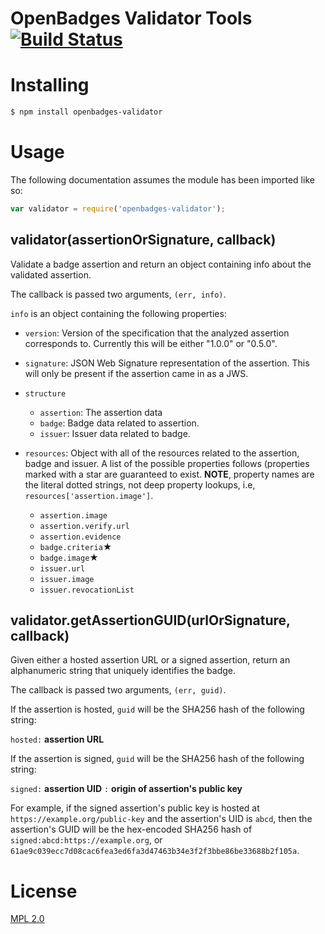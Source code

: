 # OpenBadges Validator Tools [![Build Status](https://secure.travis-ci.org/mozilla/openbadges-validator.png?branch=master)](http://travis-ci.org/mozilla/openbadges-validator)

# Installing

```bash
$ npm install openbadges-validator
```

# Usage

The following documentation assumes the module has been imported
like so:

```javascript
var validator = require('openbadges-validator');
```

## validator(assertionOrSignature, callback)

Validate a badge assertion and return an object containing info about
the validated assertion.

The callback is passed two arguments, `(err, info)`.

`info` is an object containing the following properties:

- `version`: Version of the specification that the analyzed assertion
  corresponds to. Currently this will be either "1.0.0" or "0.5.0".

- `signature`: JSON Web Signature representation of the assertion. This
  will only be present if the assertion came in as a JWS.

- `structure`
  - `assertion`: The assertion data
  - `badge`: Badge data related to assertion.
  - `issuer`: Issuer data related to badge.

- `resources`: Object with all of the resources related to the
  assertion, badge and issuer. A list of the possible properties follows
  (properties marked with a star are guaranteed to exist. **NOTE**,
  property names are the literal dotted strings, not deep property
  lookups, i.e, `resources['assertion.image']`.
  - `assertion.image`
  - `assertion.verify.url`
  - `assertion.evidence`
  - `badge.criteria`★
  - `badge.image`★
  - `issuer.url`
  - `issuer.image`
  - `issuer.revocationList`

## validator.getAssertionGUID(urlOrSignature, callback)

Given either a hosted assertion URL or a signed assertion,
return an alphanumeric string that uniquely identifies the badge.

The callback is passed two arguments, `(err, guid)`.

If the assertion is hosted, `guid` will be the SHA256 hash of the following 
string:

`hosted:` **assertion URL**

If the assertion is signed, `guid` will be the SHA256 hash of the following
string:

`signed:` **assertion UID** `:` **origin of assertion's public key**

For example, if the signed assertion's public key is hosted at
`https://example.org/public-key` and the assertion's UID is `abcd`, then
the assertion's GUID will be the hex-encoded SHA256 hash of
`signed:abcd:https://example.org`, or
`61ae9c039ecc7d08cac6fea3ed6fa3d47463b34e3f2f3bbe86be33688b2f105a`.

# License

[MPL 2.0](http://www.mozilla.org/MPL/2.0/)
